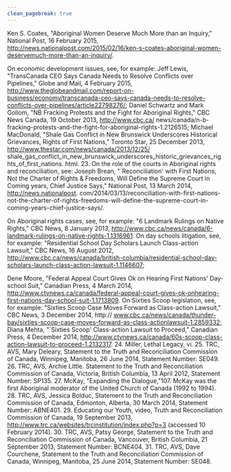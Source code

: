 ```yaml
---
clean_pagebreak: true
---
```


 Ken S. Coates, "Aboriginal Women Deserve Much More than an Inquiry," National Post, 16 February 2015, http://news.nationalpost.com/2015/02/16/ken-s-coates-aboriginal-women-deservemuch-more-than-an-inquiry/.

 On economic development issues, see, for example: Jeff Lewis, "TransCanada CEO Says Canada Needs to Resolve Conflicts over Pipelines," Globe and Mail, 4 February 2015, http://www.theglobeandmail.com/report-on-business/economy/transcanada-ceo-says-canada-needs-to-resolve-conflicts-over-pipelines/article22798276/; Daniel Schwartz and Mark Gollom, "NB Fracking Protests and the Fight for Aboriginal Rights," CBC News Canada, 19 October 2013, http://www.cbc.ca/ news/canada/n-b-fracking-protests-and-the-fight-for-aboriginal-rights-1.2126515; Michael MacDonald, "Shale Gas Conflict in New Brunswick Underscores Historical Grievances, Rights of First Nations," Toronto Star, 25 December 2013, http://www.thestar.com/news/canada/2013/12/25/ shale_gas_conflict_in_new_brunswick_underscores_historic_grievances_rights_of_first_nations. html.
 23. On the role of the courts in Aboriginal rights and reconciliation, see: Joseph Brean, "`Reconciliation' with First Nations, Not the Charter of Rights & Freedoms, Will Define the Supreme Court in Coming years, Chief Justice Says," National Post, 13 March 2014, http://news.nationalpost. com/2014/03/13/reconciliation-with-first-nations-not-the-charter-of-rights-freedoms-will-define-the-supreme-court-in-coming-years-chief-justice-says/.

 On Aboriginal rights cases, see, for example: "6 Landmark Rulings on Native Rights," CBC News, 8 January 2013, http://www.cbc.ca/news/canada/6-landmark-rulings-on-native-rights-1.1316961. On day schools litigation, see, for example: "Residential School Day Scholars Launch Class-action Lawsuit," CBC News, 16 August 2012, http://www.cbc.ca/news/canada/british-columbia/residential-school-day-scholars-launch-class-action-lawsuit-1.1146607;

 Dene Moore, "Federal Appeal Court Gives Ok on Hearing First Nations' Day-school Suit," Canadian Press, 4 March 2014, http://www.ctvnews.ca/canada/federal-appeal-court-gives-ok-onhearing-first-nations-day-school-suit-1.1713809. On Sixties Scoop legislation, see, for example: "Sixties Scoop Case Moves Forward as Class-action Lawsuit," CBC News, 3 December 2014, http:// www.cbc.ca/news/canada/thunder-bay/sixties-scoop-case-moves-forward-as-class-actionlawsuit-1.2859332; Diana Mehta, "`Sixties Scoop' Class-action Lawsuit to Proceed," Canadian Press, 4 December 2014, http://www.ctvnews.ca/canada/60s-scoop-class-action-lawsuit-to-proceed-1.2132317.
 24. Miller, Lethal Legacy, vi.
 25. TRC, AVS, Mary Deleary, Statement to the Truth and Reconciliation Commission of Canada, Winnipeg, Manitoba, 26 June 2014, Statement Number: SE049.
 26. TRC, AVS, Archie Little. Statement to the Truth and Reconciliation Commission of Canada, Victoria, British Columbia, 13 April 2012, Statement Number: SP135.
 27. McKay, "Expanding the Dialogue,"107. McKay was the first Aboriginal moderator of the United Church of Canada (1992 to 1994).
 28. TRC, AVS, Jessica Bolduc, Statement to the Truth and Reconciliation Commission of Canada, Edmonton, Alberta, 30 March 2014, Statement Number: ABNE401.
 29. Educating our Youth, video, Truth and Reconciliation Commission of Canada, 19 September 2013, http://www.trc.ca/websites/trcinstitution/index.php?p=3 (accessed 10 February 2014).
 30. TRC, AVS, Patsy George, Statement to the Truth and Reconciliation Commission of Canada, Vancouver, British Columbia, 21 September 2013, Statement Number: BCNE404.
 31. TRC, AVS, Dave Courchene, Statement to the Truth and Reconciliation Commission of Canada, Winnipeg, Manitoba, 25 June 2014, Statement Number: SE048.
